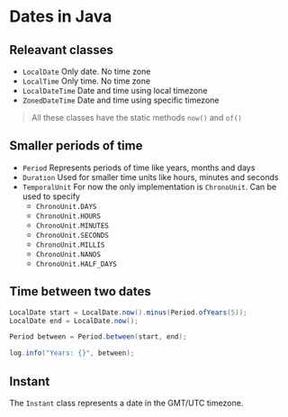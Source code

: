 # Dates in Java

## Releavant classes

- `LocalDate` Only date. No time zone
- `LocalTime` Only time. No time zone
- `LocalDateTime` Date and time using local timezone
- `ZonedDateTime` Date and time using specific timezone

> All these classes have the static methods `now()` and `of()`

## Smaller periods of time

- `Period` Represents periods of time like years, months and days
- `Duration` Used for smaller time units like hours, minutes and seconds
- `TemporalUnit` For now the only implementation is `ChronoUnit`. Can be used to specify
    - `ChronoUnit.DAYS`
    - `ChronoUnit.HOURS`
    - `ChronoUnit.MINUTES`
    - `ChronoUnit.SECONDS`
    - `ChronoUnit.MILLIS`
    - `ChronoUnit.NANOS`
    - `ChronoUnit.HALF_DAYS`

## Time between two dates

``` java
LocalDate start = LocalDate.now().minus(Period.ofYears(5));
LocalDate end = LocalDate.now();

Period between = Period.between(start, end);

log.info("Years: {}", between);
```

## Instant

The `Instant` class represents a date in the GMT/UTC timezone.
